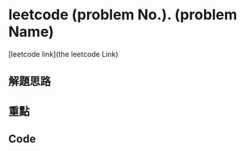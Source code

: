 # leetcode (problem No.). (problem Name)

[leetcode link](the leetcode Link)

## 解題思路

## 重點

## Code

```typescript

```
